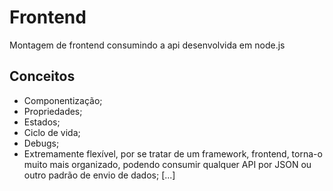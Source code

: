 # Frontend
Montagem de frontend consumindo a api desenvolvida em node.js

## Conceitos
- Componentização;
- Propriedades;
- Estados;
- Ciclo de vida;
- Debugs;
- Extremamente flexível, por se tratar de um framework, frontend, torna-o muito mais organizado, podendo consumir qualquer API por JSON ou outro padrão de envio de dados;
[...]